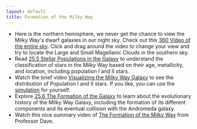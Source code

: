 ```yaml
---
layout: default
title: Formation of the Milky Way
---
```


- Here is the northern hemisphere, we never get the chance to view the Milky Way's dwarf galaxies in our night sky. Check out this [360 Video of the entire sky](https://youtu.be/8cXURHmtf3I?si=PoXP7MY9HTuwflF-). Click and drag around the video to change your view and try to locate the Large and Small Magellanic Clouds in the southern sky. 
- Read [25.5 Stellar Populations in the Galaxy](https://openstax.org/books/astronomy-2e/pages/25-5-stellar-populations-in-the-galaxy) to understand the classification of stars in the Milky Way based on their age, metallicity, and location, including population I and II stars.
- Watch the brief video [Visualizing the Milky Way Galaxy](https://youtu.be/_cU5GrRy_BA) to see the distribution of Population I and II stars. If you like, you can use the [simulation](https://physics.unm.edu/Courses/Rand/applets/milkyway.html) for yourself. 
- Explore [25.6 The Formation of the Galaxy](https://openstax.org/books/astronomy-2e/pages/25-6-the-formation-of-the-galaxy) to learn about the evolutionary history of the Milky Way Galaxy, including the formation of its different components and its eventual collision with the Andromeda galaxy.
- Watch this nice summary video of [The Formation of the Milky Way](https://youtu.be/BcjmoEspoRI?si=NfCMaNFQOwg8AnDo) from Professor Dave.
